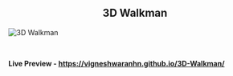 <h2 align = "center">3D Walkman</h2>

![3D Walkman](https://user-images.githubusercontent.com/123082001/213842106-46d519c6-fb38-4d9d-b7b4-ba7e66f4c8f4.png)

<br>

**Live Preview - https://vigneshwaranhn.github.io/3D-Walkman/**
